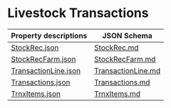 # Livestock Transactions

Property descriptions | JSON Schema
------------ | -------------
[StockRec.json](StockRec.json)|[StockRec.md](StockRec.md)
[StockRecFarm.json](StockRecFarm.json)|[StockRecFarm.md](StockRecFarm.md)
[TransactionLine.json](TransactionLine.json)|[TransactionLine.md](TransactionLine.md)
[Transactions.json](Transactions.json)|[Transactions.md](Transactions.md)
[TrnxItems.json](TrnxItems.json)|[TrnxItems.md](TrnxItems.md)

